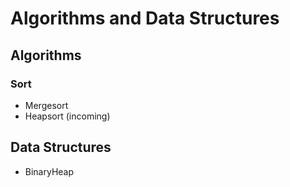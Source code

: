 # Algorithms and Data Structures

## Algorithms
### Sort
* Mergesort
* Heapsort (incoming)

## Data Structures
* BinaryHeap
